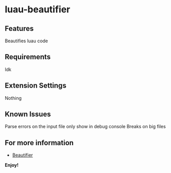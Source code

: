 # luau-beautifier

## Features

Beautifies luau code

## Requirements

Idk

## Extension Settings

Nothing

## Known Issues

Parse errors on the input file only show in debug console
Breaks on big files

## For more information

* [Beautifier](https://github.com/TechHog8984/luau_beautifier)

**Enjoy!**
